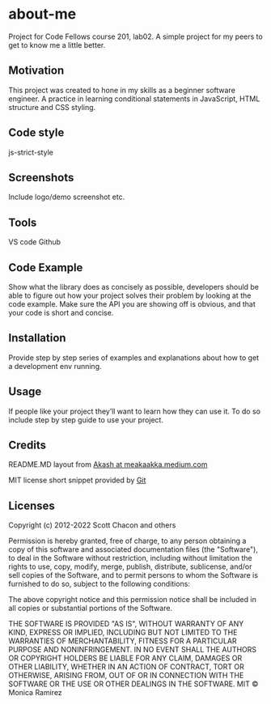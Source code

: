 # about-me
Project for Code Fellows course 201, lab02. A simple project for my peers to get to know me a little better.

## Motivation
This project was created to hone in my skills as a beginner software engineer. A practice in learning conditional statements in JavaScript, HTML structure and CSS styling.

## Code style

js-strict-style

## Screenshots
Include logo/demo screenshot etc.

## Tools

VS code
Github


## Code Example
Show what the library does as concisely as possible, developers should be able to figure out how your project solves their problem by looking at the code example. Make sure the API you are showing off is obvious, and that your code is short and concise.

## Installation

Provide step by step series of examples and explanations about how to get a development env running.

## Usage

If people like your project they’ll want to learn how they can use it. To do so include step by step guide to use your project.


## Credits

README.MD layout from [Akash at meakaakka.medium.com](https://meakaakka.medium.com/a-beginners-guide-to-writing-a-kickass-readme-7ac01da88ab3)

MIT license short snippet provided by [Git](https://github.com/git/git-scm.com/blob/main/MIT-LICENSE.txt)


## Licenses

Copyright (c) 2012-2022 Scott Chacon and others

Permission is hereby granted, free of charge, to any person obtaining
a copy of this software and associated documentation files (the
"Software"), to deal in the Software without restriction, including
without limitation the rights to use, copy, modify, merge, publish,
distribute, sublicense, and/or sell copies of the Software, and to
permit persons to whom the Software is furnished to do so, subject to
the following conditions:

The above copyright notice and this permission notice shall be
included in all copies or substantial portions of the Software.

THE SOFTWARE IS PROVIDED "AS IS", WITHOUT WARRANTY OF ANY KIND,
EXPRESS OR IMPLIED, INCLUDING BUT NOT LIMITED TO THE WARRANTIES OF
MERCHANTABILITY, FITNESS FOR A PARTICULAR PURPOSE AND
NONINFRINGEMENT. IN NO EVENT SHALL THE AUTHORS OR COPYRIGHT HOLDERS BE
LIABLE FOR ANY CLAIM, DAMAGES OR OTHER LIABILITY, WHETHER IN AN ACTION
OF CONTRACT, TORT OR OTHERWISE, ARISING FROM, OUT OF OR IN CONNECTION
WITH THE SOFTWARE OR THE USE OR OTHER DEALINGS IN THE SOFTWARE.
MIT © Monica Ramirez